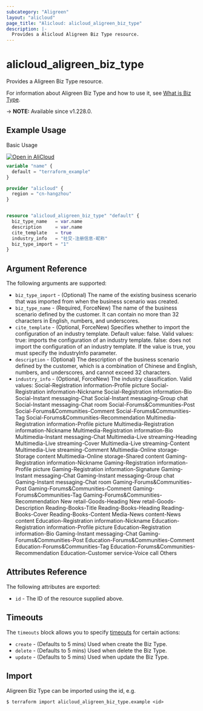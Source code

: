 ```yaml
---
subcategory: "Aligreen"
layout: "alicloud"
page_title: "Alicloud: alicloud_aligreen_biz_type"
description: |-
  Provides a Alicloud Aligreen Biz Type resource.
---
```


# alicloud_aligreen_biz_type

Provides a Aligreen Biz Type resource.



For information about Aligreen Biz Type and how to use it, see [What is Biz Type](https://www.alibabacloud.com/help/en/).

-> **NOTE:** Available since v1.228.0.

## Example Usage

Basic Usage

<div style="display: block;margin-bottom: 40px;"><div class="oics-button" style="float: right;position: absolute;margin-bottom: 10px;">
  <a href="https://api.aliyun.com/api-tools/terraform?resource=alicloud_aligreen_biz_type&exampleId=92992bff-4b12-f3a8-0a00-e0f4187b741f9da10dc5&activeTab=example&spm=docs.r.aligreen_biz_type.0.92992bff4b&intl_lang=EN_US" target="_blank">
    <img alt="Open in AliCloud" src="https://img.alicdn.com/imgextra/i1/O1CN01hjjqXv1uYUlY56FyX_!!6000000006049-55-tps-254-36.svg" style="max-height: 44px; max-width: 100%;">
  </a>
</div></div>

```terraform
variable "name" {
  default = "terraform_example"
}

provider "alicloud" {
  region = "cn-hangzhou"
}


resource "alicloud_aligreen_biz_type" "default" {
  biz_type_name   = var.name
  description     = var.name
  cite_template   = true
  industry_info   = "社交-注册信息-昵称"
  biz_type_import = "1"
}
```

## Argument Reference

The following arguments are supported:
* `biz_type_import` - (Optional) The name of the existing business scenario that was imported from when the business scenario was created.
* `biz_type_name` - (Required, ForceNew) The name of the business scenario defined by the customer. It can contain no more than 32 characters in English, numbers, and underscores.
* `cite_template` - (Optional, ForceNew) Specifies whether to import the configuration of an industry template. Default value: false. Valid values: true: imports the configuration of an industry template. false: does not import the configuration of an industry template. If the value is true, you must specify the industryInfo parameter.
* `description` - (Optional) The description of the business scenario defined by the customer, which is a combination of Chinese and English, numbers, and underscores, and cannot exceed 32 characters.
* `industry_info` - (Optional, ForceNew) The industry classification. Valid values: Social-Registration information-Profile picture Social-Registration information-Nickname Social-Registration information-Bio Social-Instant messaging-Chat Social-Instant messaging-Group chat Social-Instant messaging-Chat room Social-Forums&Communities-Post Social-Forums&Communities-Comment Social-Forums&Communities-Tag Social-Forums&Communities-Recommendation Multimedia-Registration information-Profile picture Multimedia-Registration information-Nickname Multimedia-Registration information-Bio Multimedia-Instant messaging-Chat Multimedia-Live streaming-Heading Multimedia-Live streaming-Cover Multimedia-Live streaming-Content Multimedia-Live streaming-Comment Multimedia-Online storage-Storage content Multimedia-Online storage-Shared content Gaming-Registration information-Nickname Gaming-Registration information-Profile picture Gaming-Registration information-Signature Gaming-Instant messaging-Chat Gaming-Instant messaging-Group chat Gaming-Instant messaging-Chat room Gaming-Forums&Communities-Post Gaming-Forums&Communities-Comment Gaming-Forums&Communities-Tag Gaming-Forums&Communities-Recommendation New retail-Goods-Heading New retail-Goods-Description Reading-Books-Title Reading-Books-Heading Reading-Books-Cover Reading-Books-Content Media-News content-News content Education-Registration information-Nickname Education-Registration information-Profile picture Education-Registration information-Bio Gaming-Instant messaging-Chat Gaming-Forums&Communities-Post Education-Forums&Communities-Comment Education-Forums&Communities-Tag Education-Forums&Communities-Recommendation Education-Customer service-Voice call Others

## Attributes Reference

The following attributes are exported:
* `id` - The ID of the resource supplied above.

## Timeouts

The `timeouts` block allows you to specify [timeouts](https://www.terraform.io/docs/configuration-0-11/resources.html#timeouts) for certain actions:
* `create` - (Defaults to 5 mins) Used when create the Biz Type.
* `delete` - (Defaults to 5 mins) Used when delete the Biz Type.
* `update` - (Defaults to 5 mins) Used when update the Biz Type.

## Import

Aligreen Biz Type can be imported using the id, e.g.

```shell
$ terraform import alicloud_aligreen_biz_type.example <id>
```